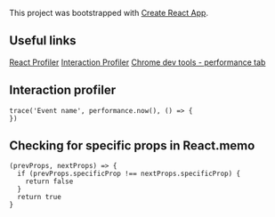 This project was bootstrapped with [Create React App](https://github.com/facebook/create-react-app).

## Useful links

[React Profiler](https://reactjs.org/blog/2018/09/10/introducing-the-react-profiler.html)
[Interaction Profiler](https://gist.github.com/bvaughn/8de925562903afd2e7a12554adcdda16)
[Chrome dev tools - performance tab](https://calibreapp.com/blog/react-performance-profiling-optimization/)

## Interaction profiler

```
trace('Event name', performance.now(), () => {
})
```

## Checking for specific props in React.memo

```
(prevProps, nextProps) => {
  if (prevProps.specificProp !== nextProps.specificProp) {
    return false
  }
  return true
}
```
